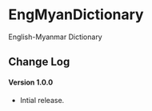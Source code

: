 EngMyanDictionary
=================

English-Myanmar Dictionary

## Change Log
#### Version 1.0.0
- Intial release.
